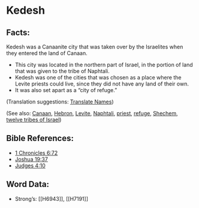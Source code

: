 # Kedesh

## Facts:

Kedesh was a Canaanite city that was taken over by the Israelites when they entered the land of Canaan.

* This city was located in the northern part of Israel, in the portion of land that was given to the tribe of Naphtali.
* Kedesh was one of the cities that was chosen as a place where the Levite priests could live, since they did not have any land of their own.
* It was also set apart as a “city of refuge.”

(Translation suggestions: [Translate Names](../../translate/translate-names))

(See also: [Canaan](../names/canaan.md), [Hebron](../names/hebron.md), [Levite](../names/levite.md), [Naphtali](../names/naphtali.md), [priest](../kt/priest.md), [refuge](../other/refuge.md), [Shechem](../names/shechem.md), [twelve tribes of Israel](../other/12tribesofisrael.md))

## Bible References:

* [1 Chronicles 6:72](rc://en/tn/help/1ch/06/72)
* [Joshua 19:37](rc://en/tn/help/jos/19/37)
* [Judges 4:10](rc://en/tn/help/jdg/04/10)

## Word Data:

* Strong’s: [[H6943]], [[H7191]]
